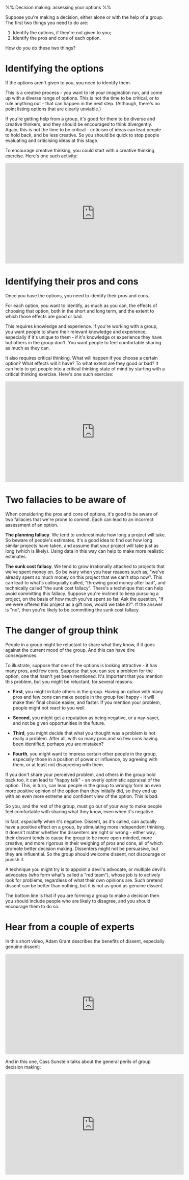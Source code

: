 %% Decision making: assessing your options %%

Suppose you're making a decision, either alone or with the help of a group. The first two things you need to do are:

1. Identify the options, if they're not given to you;
2. Identify the pros and cons of each option.

How do you do these two things?

# Identifying the options

If the options aren't given to you, you need to identify them.

This is a creative process - you want to let your imagination run, and come up with a diverse range of options. This is not the time to be critical, or to rule anything out - that can happen in the next step. (Although, there's no point listing options that are clearly unviable.)  

If you're getting help from a group, it's good for them to be diverse and creative thinkers, and they should be encouraged to think divergently. Again, this is not the time to be critical - criticism of ideas can lead people to hold back, and be less creative. So you should be quick to stop people evaluating and criticising ideas at this stage.

To encourage creative thinking, you could start with a creative thinking exercise. Here's one such activity:

<iframe width="560" height="315" src="https://www.youtube.com/embed/I8JEm8mBaG4" title="YouTube video player" frameborder="0" allow="accelerometer; autoplay; clipboard-write; encrypted-media; gyroscope; picture-in-picture" allowfullscreen></iframe>

# Identifying their pros and cons

Once you have the options, you need to identify their pros and cons.

For each option, you want to identify, as much as you can, the effects of choosing that option, both in the short and long term, and the extent to which those effects are good or bad.

This requires knowledge and experience. If you're working with a group, you want people to share their relevant knowledge and experience, especially if it's unique to them - if it's knowledge or experience they have but others in the group don't. You want people to feel comfortable sharing as much as they can.

It also requires critical thinking. What will happen if you choose a certain option? What effects will it have? To what extent are they good or bad? It can help to get people into a critical thinking state of mind by starting with a critical thinking exercise. Here's one such exercise:

<iframe width="560" height="315" src="https://www.youtube.com/embed/m2eINI4WXkc" title="YouTube video player" frameborder="0" allow="accelerometer; autoplay; clipboard-write; encrypted-media; gyroscope; picture-in-picture" allowfullscreen></iframe>

# Two fallacies to be aware of

When considering the pros and cons of options, it's good to be aware of two fallacies that we're prone to commit. Each can lead to an incorrect assessment of an option. 

**The planning fallacy**. We tend to underestimate how long a project will take. So beware of people's estimates. It's a good idea to find out how long similar projects have taken, and assume that your project will take just as long (which is likely). Using data in this way can help to make more realistic estimates.

**The sunk cost fallacy**. We tend to grow irrationally attached to projects that we've spent money on. So be wary when you hear reasons such as, "we've already spent so much money on this project that we can't stop now". This can lead to what's colloquially called, "throwing good money after bad", and technically called "the sunk cost fallacy". There's a technique that can help avoid committing this fallacy. Suppose you're inclined to keep pursuing a project, on the basis of how much you've spent so far. Ask the question, "If we were offered this project as a gift now, would we take it?". If the answer is "no", then you're likely to be committing the sunk cost fallacy.

# The danger of group think

People in a group might be reluctant to share what they know, if it goes against the current mood of the group. And this can have dire consequences.

To illustrate, suppose that one of the options is looking attractive - it has many pros, and few cons. Suppose that you can see a problem for the option, one that hasn't yet been mentioned. It's important that you mention this problem, but you might be reluctant, for several reasons.

- **First**, you might irritate others in the group. Having an option with many pros and few cons can make people in the group feel happy - it will make their final choice easier, and faster. If you mention your problem, people might not react to you well. 

- **Second**, you might get a reputation as being negative, or a nay-sayer, and not be given opportunities in the future.

- **Third**, you might decide that what you thought was a problem is not really a problem. After all, with so many pros and so few cons having been identified, perhaps you are mistaken?

- **Fourth**, you might want to impress certain other people in the group, especially those in a position of power or influence, by agreeing with them, or at least not disagreeing with them.

If you don't share your perceived problem, and others in the group hold back too, it can lead to "happy talk" - an overly optimistic appraisal of the option. This, in turn, can lead people in the group to wrongly form an even more positive opinion of the option than they initially did, so they end up with an even more extreme and confident view of the option. This is bad.

So you, and the rest of the group, must go out of your way to make people feel comfortable with sharing what they know, even when it's negative.

In fact, *especially* when it's negative. Dissent, as it's called, can actually have a positive effect on a group, by stimulating more independent thinking. It doesn't matter whether the dissenters are right or wrong - either way, their dissent tends to cause the group to be more open-minded, more creative, and more rigorous in their weighing of pros and cons, all of which promote better decision making. Dissenters might not be persuasive, but they are influential. So the group should welcome dissent, not discourage or punish it.

A technique you might try is to appoint a devil's advocate, or multiple devil's advocates (who form what's called a "red team"), whose job is to actively look for problems, regardless of what their own opinions are. Such pretend dissent can be better than nothing, but it is not as good as genuine dissent.

The bottom line is that if you are forming a group to make a decision then you should include people who are likely to disagree, and you should encourage them to do so.

# Hear from a couple of experts

In this short video, Adam Grant describes the benefits of dissent, especially genuine dissent:

<iframe width="560" height="315" src="https://www.youtube.com/embed/2p-uY_i-wvc" title="YouTube video player" frameborder="0" allow="accelerometer; autoplay; clipboard-write; encrypted-media; gyroscope; picture-in-picture" allowfullscreen></iframe>

And in this one, Cass Sunstein talks about the general perils of group decision making:

<iframe width="560" height="315" src="https://www.youtube.com/embed/minG0cqK7Uk" title="YouTube video player" frameborder="0" allow="accelerometer; autoplay; clipboard-write; encrypted-media; gyroscope; picture-in-picture" allowfullscreen></iframe>